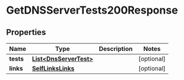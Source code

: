 

# GetDNSServerTests200Response


## Properties

| Name | Type | Description | Notes |
|------------ | ------------- | ------------- | -------------|
|**tests** | [**List&lt;DnsServerTest&gt;**](DnsServerTest.md) |  |  [optional] |
|**links** | [**SelfLinksLinks**](SelfLinksLinks.md) |  |  [optional] |




